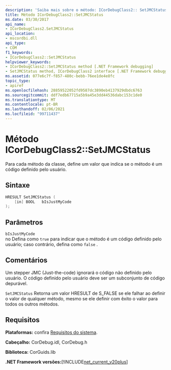 ```yaml
---
description: 'Saiba mais sobre o método: ICorDebugClass2:: SetJMCStatus'
title: Método ICorDebugClass2::SetJMCStatus
ms.date: 03/30/2017
api_name:
- ICorDebugClass2.SetJMCStatus
api_location:
- mscordbi.dll
api_type:
- COM
f1_keywords:
- ICorDebugClass2::SetJMCStatus
helpviewer_keywords:
- ICorDebugClass2::SetJMCStatus method [.NET Framework debugging]
- SetJMCStatus method, ICorDebugClass2 interface [.NET Framework debugging]
ms.assetid: 077e6c7f-f857-480c-bebb-76ee1de4e8fc
topic_type:
- apiref
ms.openlocfilehash: 28859522052fd9587dc3890eb4137929dbdc6763
ms.sourcegitcommit: ddf7edb67715a5b9a45e3dd44536dabc153c1de0
ms.translationtype: MT
ms.contentlocale: pt-BR
ms.lasthandoff: 02/06/2021
ms.locfileid: "99711437"
---
```

# <a name="icordebugclass2setjmcstatus-method"></a>Método ICorDebugClass2::SetJMCStatus

Para cada método da classe, define um valor que indica se o método é um código definido pelo usuário.  
  
## <a name="syntax"></a>Sintaxe  
  
```cpp  
HRESULT SetJMCStatus (  
    [in] BOOL   bIsJustMyCode  
);  
```  
  
## <a name="parameters"></a>Parâmetros  

 `bIsJustMyCode`  
 no Defina como `true` para indicar que o método é um código definido pelo usuário; caso contrário, defina como `false` .  
  
## <a name="remarks"></a>Comentários  

 Um stepper JMC (Just-the-code) ignorará o código não definido pelo usuário. O código definido pelo usuário deve ser um subconjunto de código depurável.  
  
 `SetJMCStatus` Retorna um valor HRESULT de S_FALSE se ele falhar ao definir o valor de qualquer método, mesmo se ele definir com êxito o valor para todos os outros métodos.  
  
## <a name="requirements"></a>Requisitos  

 **Plataformas:** confira [Requisitos do sistema](../../get-started/system-requirements.md).  
  
 **Cabeçalho:** CorDebug.idl, CorDebug.h  
  
 **Biblioteca:** CorGuids.lib  
  
 **.NET Framework versões:**[!INCLUDE[net_current_v20plus](../../../../includes/net-current-v20plus-md.md)]
